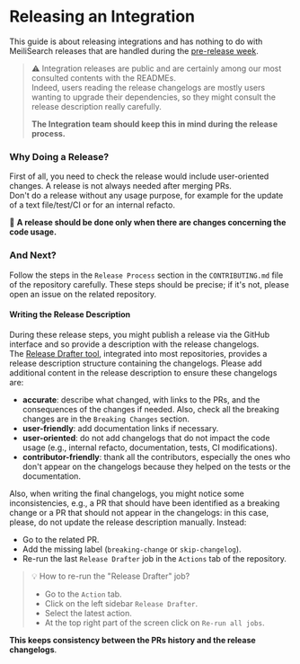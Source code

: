 # Releasing an Integration

This guide is about releasing integrations and has nothing to do with MeiliSearch releases that are handled during the [pre-release week](./pre-release-week.md).

> ⚠️ Integration releases are public and are certainly among our most consulted contents with the READMEs.<br>
> Indeed, users reading the release changelogs are mostly users wanting to upgrade their dependencies, so they might consult the release description really carefully.
>
> **The Integration team should keep this in mind during the release process.**

### Why Doing a Release?

First of all, you need to check the release would include user-oriented changes. A release is not always needed after merging PRs.<br>
Don't do a release without any usage purpose, for example for the update of a text file/test/CI or for an internal refacto.

📢 **A release should be done only when there are changes concerning the code usage.**

### And Next?

Follow the steps in the `Release Process` section in the `CONTRIBUTING.md` file of the repository carefully. These steps should be precise; if it's not, please open an issue on the related repository.

#### Writing the Release Description

During these release steps, you might publish a release via the GitHub interface and so provide a description with the release changelogs.<br>
The [Release Drafter tool](./release-drafter.md), integrated into most repositories, provides a release description structure containing the changelogs. Please add additional content in the release description to ensure these changelogs are:
- **accurate**: describe what changed, with links to the PRs, and the consequences of the changes if needed. Also, check all the breaking changes are in the `Breaking Changes` section.
- **user-friendly**: add documentation links if necessary.
- **user-oriented**: do not add changelogs that do not impact the code usage (e.g., internal refacto, documentation, tests, CI modifications).
- **contributor-friendly**: thank all the contributors, especially the ones who don't appear on the changelogs because they helped on the tests or the documentation.

Also, when writing the final changelogs, you might notice some inconsistencies, e.g., a PR that should have been identified as a breaking change or a PR that should not appear in the changelogs: in this case, please, do not update the release description manually. Instead:
- Go to the related PR.
- Add the missing label (`breaking-change` or `skip-changelog`).
- Re-run the last `Release Drafter` job in the `Actions` tab of the repository.

> 💡 How to re-run the "Release Drafter" job?
> - Go to the `Action` tab.
> - Click on the left sidebar `Release Drafter`.
> - Select the latest action.
> - At the top right part of the screen click on `Re-run all jobs`.

**This keeps consistency between the PRs history and the release changelogs**.
